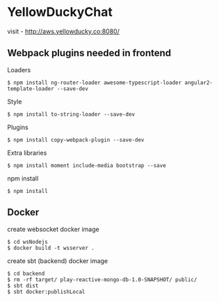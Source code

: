 # YellowDuckyChat
visit - http://aws.yellowducky.co:8080/

## Webpack plugins needed in frontend

Loaders
```
$ npm install ng-router-loader awesome-typescript-loader angular2-template-loader --save-dev 
```

Style
```
$ npm install to-string-loader --save-dev
```

Plugins
```
$ npm install copy-webpack-plugin --save-dev
```

Extra libraries
```
$ npm install moment include-media bootstrap --save
```

npm install
```
$ npm install
```


## Docker

create websocket docker image

```
$ cd wsNodejs
$ docker build -t wsserver .
```

create sbt (backend) docker image

```
$ cd backend
$ rm -rf target/ play-reactive-mongo-db-1.0-SNAPSHOT/ public/
$ sbt dist
$ sbt docker:publishLocal
```
